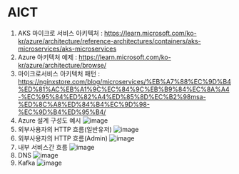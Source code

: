 # AICT
1. AKS 마이크로 서비스 아키텍처 : https://learn.microsoft.com/ko-kr/azure/architecture/reference-architectures/containers/aks-microservices/aks-microservices
2. Azure 아키텍처 예제 : https://learn.microsoft.com/ko-kr/azure/architecture/browse/
3. 마이크로서비스 아키텍처 패턴 : https://nginxstore.com/blog/microservices/%EB%A7%88%EC%9D%B4%ED%81%AC%EB%A1%9C%EC%84%9C%EB%B9%84%EC%8A%A4-%EC%95%84%ED%82%A4%ED%85%8D%EC%B2%98msa-%ED%8C%A8%ED%84%B4%EC%9D%98-%EC%9D%B4%ED%95%B4/
4. Azure 설계 구성도 예시
![image](https://github.com/user-attachments/assets/90d8dc3f-4efc-4ce9-87e7-a4a76da7f5c2)
5. 외부사용자의 HTTP 흐름(일반유저)
![image](https://github.com/user-attachments/assets/345aef35-c363-46c9-83bb-d86a8a1c86ed)
6. 외부사용자의 HTTP 흐름(Admin)
![image](https://github.com/user-attachments/assets/ffde7095-d24b-4a9f-8bf6-09e65352ca8e)
7. 내부 서비스간 흐름
![image](https://github.com/user-attachments/assets/c801b174-fc47-454b-9a87-79ccffb54af2)
8. DNS
![image](https://github.com/user-attachments/assets/87f7d468-4d4c-4570-8fb0-6edcaa998815)
9. Kafka
![image](https://github.com/user-attachments/assets/48cbe1f9-1428-4960-ac21-64adaf5bf633)

